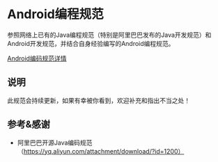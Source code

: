 # Android编程规范
参照网络上已有的Java编程规范（特别是阿里巴巴发布的Java开发规范）和Android开发规范，并结合自身经验编写的Android编程规范。

[Android编码规范详情](https://github.com/JebySun/Android-Programming-Specification/wiki)

## 说明
此规范会持续更新，如果有幸被你看到，欢迎补充和指出不当之处！

## 参考&感谢
* 阿里巴巴开源Java编码规范（https://yq.aliyun.com/attachment/download/?id=1200）
